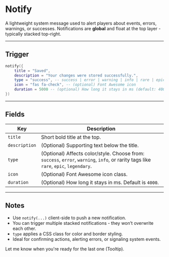# Notify

A lightweight system message used to alert players about events, errors, warnings, or successes.
Notifications are **global** and float at the top layer - typically stacked top-right.

---

## Trigger

```lua
notify({
    title = "Saved",
    description = "Your changes were stored successfully.",
    type = "success", -- success | error | warning | info | rare | epic | legendary
    icon = "fas fa-check", -- (optional) Font Awesome icon
    duration = 5000 -- (optional) How long it stays in ms (default: 4000)
})
```

---

## Fields

| Key           | Description                                                                                                                          |
| ------------- | ------------------------------------------------------------------------------------------------------------------------------------ |
| `title`       | Short bold title at the top.                                                                                                         |
| `description` | (Optional) Supporting text below the title.                                                                                          |
| `type`        | (Optional) Affects color/style. Choose from: `success`, `error`, `warning`, `info`, or rarity tags like `rare`, `epic`, `legendary`. |
| `icon`        | (Optional) Font Awesome icon class.                                                                                                  |
| `duration`    | (Optional) How long it stays in ms. Default is `4000`.                                                                               |

---

## Notes

* Use `notify(...)` client-side to push a new notification.
* You can trigger multiple stacked notifications - they won’t overwrite each other.
* `type` applies a CSS class for color and border styling.
* Ideal for confirming actions, alerting errors, or signaling system events.

Let me know when you're ready for the last one (Tooltip).